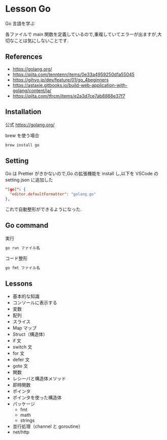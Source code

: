 # Lesson Go

Go 言語を学ぶ

各ファイルで main 関数を定義しているので,重複していてエラーが出ますが,大切なことは気にしないことです.

## References

- https://golang.org/
- https://qiita.com/tenntenn/items/0e33a4959250d1a55045
- https://gihyo.jp/dev/feature/01/go_4beginners
- https://astaxie.gitbooks.io/build-web-application-with-golang/content/ja/
- https://qiita.com/tfrcm/items/e2a3d7ce7ab8868e37f7

## Installation

公式 https://golang.org/

brew を使う場合

```sh
brew install go
```

## Setting

Go は Prettier がきかないので,Go の拡張機能を install し,以下を VSCode の setting.json に追加した

```json
"[go]": {
  "editor.defaultFormatter": "golang.go"
},
```

これで自動整形ができるようになった.

## Go command

実行

```sh
go run ファイル名
```

コード整形

```sh
go fmt ファイル名
```

## Lessons

- 基本的な知識
- コンソールに表示する
- 変数
- 配列
- スライス
- Map マップ
- Struct（構造体）
- if 文
- switch 文
- for 文
- defer 文
- goto 文
- 関数
- レシーバと構造体メソッド
- 即時関数
- ポインタ
- ポインタを使った構造体
- パッケージ
  - fmt
  - math
  - strings
- 並行処理（channel と goroutine）
- net/http
